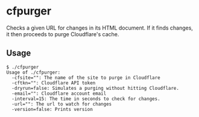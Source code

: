 # cfpurger
Checks a given URL for changes in its HTML document. If it finds changes, it then
proceeds to purge Cloudflare's cache.

## Usage
```shell
$ ./cfpurger
Usage of ./cfpurger:
  -cfsite="": The name of the site to purge in Cloudflare
  -cftkn="": Cloudflare API token
  -dryrun=false: Simulates a purging without hitting Cloudflare.
  -email="": Cloudflare account email
  -interval=15: The time in seconds to check for changes.
  -url="": The url to watch for changes
  -version=false: Prints version
```
